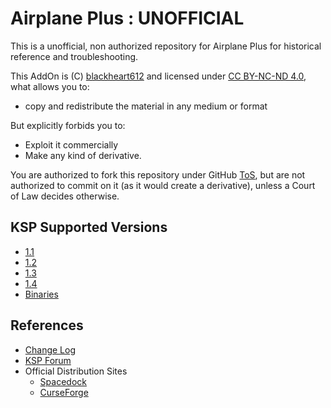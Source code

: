 # Airplane Plus : UNOFFICIAL

This is a unofficial, non authorized repository for Airplane Plus for historical reference and troubleshooting.

This AddOn is (C) [blackheart612](https://spacedock.info/profile/blackheart612) and licensed under [CC BY-NC-ND 4.0](https://creativecommons.org/licenses/by-nc-nd/4.0/?), what allows you to:

* copy and redistribute the material in any medium or format

But explicitly forbids you to:

* Exploit it commercially
* Make any kind of derivative.

You are authorized to fork this repository under GitHub [ToS](https://help.github.com/articles/github-terms-of-service/), but are not authorized to commit on it (as it would create a derivative), unless a Court of Law decides otherwise.

## KSP Supported Versions
* [1.1](https://github.com/net-lisias-ksp/ap/tree/1.1)
* [1.2](https://github.com/net-lisias-ksp/ap/tree/1.2)
* [1.3](https://github.com/net-lisias-ksp/ap/tree/1.3)
* [1.4](https://github.com/net-lisias-ksp/ap/tree/1.4)
* [Binaries](./Archive)

## References

* [Change Log](./CHANGE_LOG.md)
* [KSP Forum](https://www.curseforge.com/kerbal/ksp-mods/airplane-plus)
* Official Distribution Sites
	* [Spacedock](https://spacedock.info/mod/716/Airplane%20Plus)
	* [CurseForge](https://forum.kerbalspaceprogram.com/index.php?/topic/140262-14x-144-airplane-plus-r230-full-1875m-parts-crj-series-new-jet-engine-fixes-jul-20-2018/)

